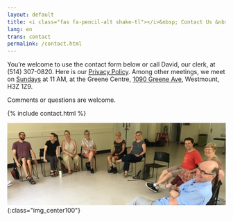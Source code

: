 ```yaml
---
layout: default
title: <i class="fas fa-pencil-alt shake-tl"></i>&nbsp; Contact Us &nbsp;<i class="fas fa-phone shake-bottom"></i>
lang: en
trans: contact
permalink: /contact.html
---
```

You’re welcome to use the <i class="fas fa-pencil-alt"></i> contact form below or call David, our clerk, at <i class="fas fa-phone"></i> (514) 307-0820. Here is our [Privacy Policy](privacy.html). Among other meetings, we meet on [Sundays](directions.html) at 11 AM, at the Greene Centre, [1090 Greene Ave](directions.html), Westmount, H3Z 1Z9.

Comments or questions are welcome.

{% include contact.html %}

![Group in a circle](/assets/images/circle_group_cropped.jpeg){:class="img_center100"}
